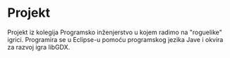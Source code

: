 # Projekt
Projekt iz kolegija Programsko inženjerstvo u kojem radimo na "roguelike" igrici. Programira se u Eclipse-u pomoću programskog jezika Jave i okvira za razvoj igra libGDX.
